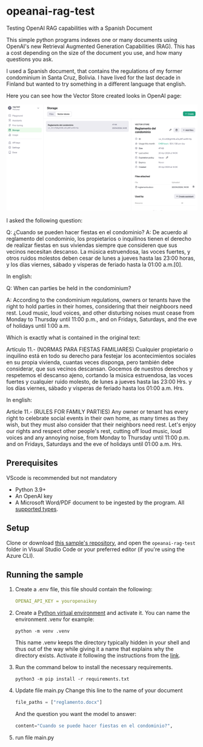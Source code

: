 # opeanai-rag-test

Testing OpenAI RAG capabilities with a Spanish Document

This simple python programs indexes one or many documents using OpenAI's new Retrieval Augmented Generation Capabilities (RAG). This has a cost depending on the size of the document you use, and how many questions you ask.

I used a Spanish document, that contains the regulations of my former condominium in Santa Cruz, Bolivia. I have lived for the last decade in Finland but wanted to try something in a different language that english.

Here you can see how the Vector Store created looks in OpenAI page:

![alt text](docs/OpenAIVectorStore.png)

I asked the following question:

Q: ¿Cuando se pueden hacer fiestas en el condominio?
A: De acuerdo al reglamento del condominio, los propietarios o inquilinos tienen el derecho de realizar fiestas en sus viviendas siempre que consideren que sus vecinos necesitan descanso. La música estruendosa, las voces fuertes, y otros ruidos molestos deben cesar de lunes a jueves hasta las 23:00 horas, y los días viernes, sábado y vísperas de feriado hasta la 01:00 a.m.[0].

In english:

Q: When can parties be held in the condominium?

A: According to the condominium regulations, owners or tenants have the right to hold parties in their homes, considering that their neighboors need rest. Loud music, loud voices, and other disturbing noises must cease from Monday to Thursday until 11:00 p.m., and on Fridays, Saturdays, and the eve of holidays until 1:00 a.m.

Which is exactly what is contained in the original text:

Artículo 11.- (NORMAS PARA FIESTAS FAMILIARES) Cualquier propietario o inquilino está en todo su derecho para festejar los acontecimientos sociales en su propia vivienda, cuantas veces disponga, pero también debe considerar, que sus vecinos descansan. Gocemos de nuestros derechos y respetemos el descanso ajeno, cortando la música estruendosa, las voces fuertes y cualquier ruido molesto, de lunes a jueves hasta las 23:00 Hrs. y los días viernes, sábado y vísperas de feriado hasta los 01:00 a.m. Hrs.

In english:

Article 11.- (RULES FOR FAMILY PARTIES) Any owner or tenant has every right to celebrate social events in their own home, as many times as they wish, but they must also consider that their neighbors need rest. Let's enjoy our rights and respect other people's rest, cutting off loud music, loud voices and any annoying noise, from Monday to Thursday until 11:00 p.m. and on Fridays, Saturdays and the eve of holidays until 01:00 a.m. Hrs.

## Prerequisites

VScode is recommended but not mandatory

* Python 3.9+
* An OpenAI key
* A Microsoft Word/PDF document to be ingested by the program. All [supported types](https://platform.openai.com/docs/assistants/tools/file-search/supported-files).

## Setup

Clone or download [this sample's repository](https://github.com/MiguelElGallo/opeanai-rag-test), and open the `opeanai-rag-test` folder in Visual Studio Code or your preferred editor (if you're using the Azure CLI).

## Running the sample

1. Create a .env file, this file should contain the following:

    ```yaml
    OPENAI_API_KEY = youropenaikey
    ```

2. Create a [Python virtual environment](https://docs.python.org/3/tutorial/venv.html#creating-virtual-environments) and activate it.
    You can name the environment .venv for example:

    ```log
    python -m venv .venv
    ```

    This name .venv keeps the directory typically hidden in your shell and thus out of the way while giving it a name that explains why the directory exists.
    Activate it following the instructions from the [link](https://docs.python.org/3/tutorial/venv.html#creating-virtual-environments).

3. Run the command below to install the necessary requirements.

    ```log
    python3 -m pip install -r requirements.txt
    ```

4. Update file main.py
   Change this line to the name of your document

    ```python
    file_paths = ["reglamento.docx"]
    ```

    And the question you want the model to answer:

     ```python
    content="Cuando se puede hacer fiestas en el condominio?",
    ```

5. run file main.py 
